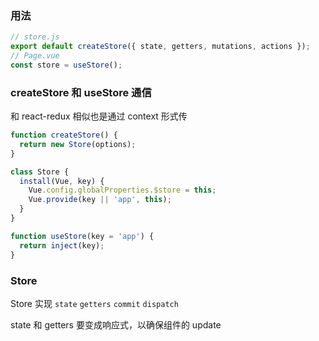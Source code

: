 ### 用法

```js
// store.js
export default createStore({ state, getters, mutations, actions });
// Page.vue
const store = useStore();
```

### createStore 和 useStore 通信

和 react-redux 相似也是通过 context 形式传

```js
function createStore() {
  return new Store(options);
}

class Store {
  install(Vue, key) {
    Vue.config.globalProperties.$store = this;
    Vue.provide(key || 'app', this);
  }
}

function useStore(key = 'app') {
  return inject(key);
}
```

### Store

Store 实现 `state` `getters` `commit` `dispatch`

state 和 getters 要变成响应式，以确保组件的 update
